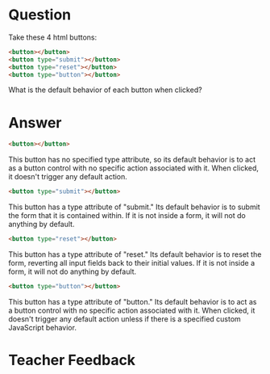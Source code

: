 # Question
Take these 4 html buttons:

```html
<button></button>
<button type="submit"></button>
<button type="reset"></button>
<button type="button"></button>
```

What is the default behavior of each button when clicked?

# Answer
```html
<button></button>
```
This button has no specified type attribute, so its default behavior is to act as a button control with no specific action associated with it. When clicked, it doesn't trigger any default action. 

```html
<button type="submit"></button>
```
This button has a type attribute of "submit." Its default behavior is to submit the form that it is contained within. If it is not inside a form, it will not do anything by default. 

```html
<button type="reset"></button>
```
This button has a type attribute of "reset." Its default behavior is to reset the form, reverting all input fields back to their initial values. If it is not inside a form, it will not do anything by default. 

```html
<button type="button"></button>
```
This button has a type attribute of "button." Its default behavior is to act as a button control with no specific action associated with it. When clicked, it doesn't trigger any default action unless if there is a specified custom JavaScript behavior. 


# Teacher Feedback